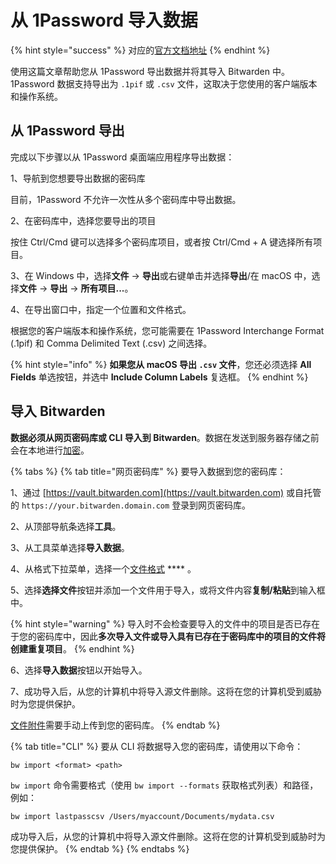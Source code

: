 # 从 1Password 导入数据

{% hint style="success" %}
对应的[官方文档地址](https://bitwarden.com/help/article/import-from-1password/)
{% endhint %}

使用这篇文章帮助您从 1Password 导出数据并将其导入 Bitwarden 中。1Password 数据支持导出为 `.1pif` 或 `.csv` 文件，这取决于您使用的客户端版本和操作系统。

## 从 1Password 导出 <a href="#export-your-1-password-1-pif-logins" id="export-your-1-password-1-pif-logins"></a>

完成以下步骤以从 1Password 桌面端应用程序导出数据：

1、导航到您想要导出数据的密码库

目前，1Password 不允许一次性从多个密码库中导出数据。

2、在密码库中，选择您要导出的项目

按住 Ctrl/Cmd 键可以选择多个密码库项目，或者按 Ctrl/Cmd + A 键选择所有项目。

3、在 Windows 中，选择**文件** → **导出**或右键单击并选择**导出**/在 macOS 中，选择**文件** → **导出** → **所有项目...**。

4、在导出窗口中，指定一个位置和文件格式。

根据您的客户端版本和操作系统，您可能需要在 1Password Interchange Format (.1pif) 和 Comma Delimited Text (.csv) 之间选择。

{% hint style="info" %}
**如果您从 macOS 导出 `.csv` 文件**，您还必须选择 **All Fields** 单选按钮，并选中 **Include Column Labels** 复选框。
{% endhint %}

## 导入 Bitwarden <a href="#import-to-bitwarden" id="import-to-bitwarden"></a>

**数据必须从网页密码库或 CLI 导入到 Bitwarden**。数据在发送到服务器存储之前会在本地进行[加密](../../security/encryption.md)。

{% tabs %}
{% tab title="网页密码库" %}
要导入数据到您的密码库：

1、通过 [https://vault.bitwarden.com](https://vault.bitwarden.com) 或自托管的 `https://your.bitwarden.domain.com` 登录到网页密码库。

2、从顶部导航条选择**工具**。

3、从工具菜单选择**导入数据**。

4、从格式下拉菜单，选择一个[文件格式](../import-and-export-faqs.md#q-what-file-formats-does-bitwarden-support-for-import) **** 。

5、选择**选择文件**按钮并添加一个文件用于导入，或将文件内容**复制/粘贴**到输入框中。

{% hint style="warning" %}
导入时不会检查要导入的文件中的项目是否已存在于您的密码库中，因此**多次导入文件或导入具有已存在于密码库中的项目的文件将创建重复项目**。
{% endhint %}

6、选择**导入数据**按钮以开始导入。

7、成功导入后，从您的计算机中将导入源文件删除。这将在您的计算机受到威胁时为您提供保护。

[文件附件](../../your-vault/file-attachments.md)需要手动上传到您的密码库。
{% endtab %}

{% tab title="CLI" %}
要从 CLI 将数据导入您的密码库，请使用以下命令：

```shell
bw import <format> <path>
```

`bw import` 命令需要格式（使用 `bw import --formats` 获取格式列表）和路径，例如：

```shell
bw import lastpasscsv /Users/myaccount/Documents/mydata.csv
```

成功导入后，从您的计算机中将导入源文件删除。这将在您的计算机受到威胁时为您提供保护。
{% endtab %}
{% endtabs %}
